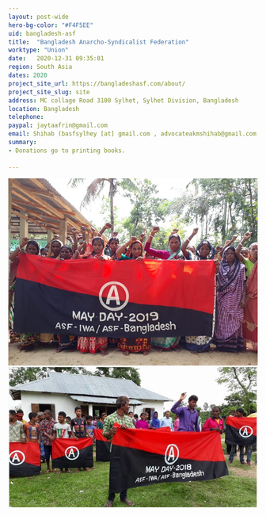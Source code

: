 ```yaml
---
layout: post-wide
hero-bg-color: "#F4F5EE"
uid: bangladesh-asf
title:  "Bangladesh Anarcho-Syndicalist Federation"
worktype: "Union"
date:   2020-12-31 09:35:01
region: South Asia
dates: 2020
project_site_url: https://bangladeshasf.com/about/
project_site_slug: site
address: MC collage Road 3100 Sylhet, Sylhet Division, Bangladesh
location: Bangladesh
telephone: 
paypal: jaytaafrin@gmail.com
email: Shihab (basfsylhey [at] gmail.com , advocateakmshihab@gmail.com
summary: 
- Donations go to printing books.

---
```


<div class="showcase">
	<img src="/img/bangladesh-asf/1.jpg" alt="basf">
	<img src="/img/bangladesh-asf/2.jpg" alt="basf-2">
</div>
